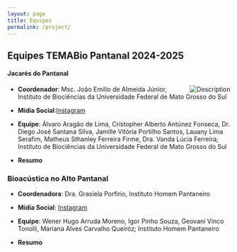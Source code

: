 ```yaml
---
layout: page
title: Equipes
permalink: /project/
---
```

## Equipes TEMABio Pantanal 2024-2025

#### Jacarés do Pantanal

- <img style="float: right;" src="/Users/lms433/Documents/GitHub/Pantanal2024/_images/pp/beng.jpg" alt="Description" style="border-radius: 20px;"> **Coordenador**: Msc. João Emílio de Almeida Júnior, Instituto de Biociências da Universidade Federal de Mato Grosso do Sul


- **Mídia Social**:[Instagram](https://www.instagram.com/hey_biologo/)

 - **Equipe**: Álvaro Aragão de Lima, Cristopher Alberto Antúnez Fonseca, Dr. Diego José Santana Silva, Jamille Vitória Portilho Santos, Lauany Lima Serafim, Matheus Sthanley Ferreira Firme, Dra. Vanda Lúcia Ferreira; Instituto de Biociências da Universidade Federal de Mato Grosso do Sul

- **Resumo**



### **Bioacústica no Alto Pantanal**

- **Coordenadora**: Dra. Grasiela Porfirio, Instituto Homem Pantaneiro

- **Mídia Social**: [Instagram](https://www.instagram.com/atelieverdeinspira/)

- **Equipe**: Wener Hugo Arruda Moreno, Igor Pinho Souza, Geovani Vinco Tonolli, Mariana Alves Carvalho Queiróz; Instituto Homem Pantaneiro

- **Resumo**
